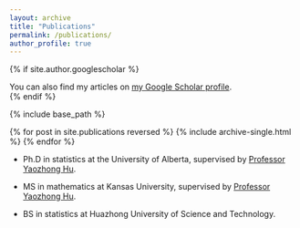 ```yaml
---
layout: archive
title: "Publications"
permalink: /publications/
author_profile: true
---
```


{% if site.author.googlescholar %}
  <div class="wordwrap">You can also find my articles on <a href="{{site.author.googlescholar}}">my Google Scholar profile</a>.</div>
{% endif %}

{% include base_path %}

{% for post in site.publications reversed %}
  {% include archive-single.html %}
{% endfor %}



* Ph.D in statistics at the University of Alberta, supervised by [Professor Yaozhong Hu](https://sites.ualberta.ca/~yaozhong/).

* MS in mathematics at Kansas University, supervised by [Professor Yaozhong Hu](https://sites.ualberta.ca/~yaozhong/).

* BS in statistics at Huazhong University of Science and Technology.
